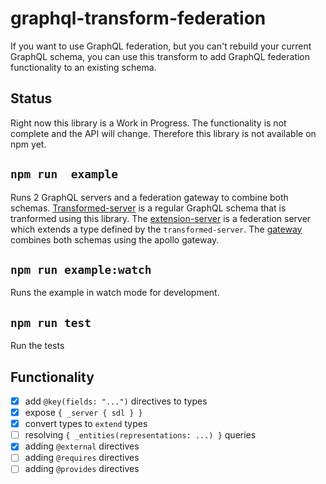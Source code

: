 # graphql-transform-federation
If you want to use GraphQL federation, but you can't rebuild your current GraphQL schema, you can use this transform to add GraphQL federation functionality to an existing schema. 

## Status
Right now this library is a Work in Progress. The functionality is not complete and the API will change. Therefore this library is not available on npm yet.

## `npm run  example`
Runs 2 GraphQL servers and a federation gateway to combine both schemas. [Transformed-server](./example/transformed-server.ts) is a regular GraphQL schema that is tranformed using this library. The [extension-server](./example/extension-server.ts) is a federation server which extends a type defined by the `transformed-server`. The [gateway](./example/gateway.ts) combines both schemas using the apollo gateway.

## `npm run example:watch`
Runs the example in watch mode for development. 

## `npm run test`
Run the tests

## Functionality
- [x] add `@key(fields: "...")` directives to types
- [x] expose `{ _server { sdl } }`
- [x] convert types to `extend` types
- [ ] resolving `{ _entities(representations: ...) }` queries
- [x] adding `@external` directives
- [ ] adding `@requires` directives
- [ ] adding `@provides` directives
